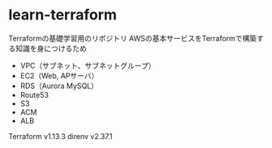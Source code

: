 # learn-terraform

Terraformの基礎学習用のリポジトリ
AWSの基本サービスをTerraformで構築する知識を身につけるため

- VPC（サブネット、サブネットグループ）
- EC2（Web, APサーバ）
- RDS（Aurora MySQL）
- Route53
- S3
- ACM
- ALB

Terraform v1.13.3
direnv v2.37.1
